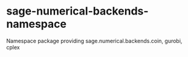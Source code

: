 # sage-numerical-backends-namespace
Namespace package providing sage.numerical.backends.coin, gurobi, cplex
